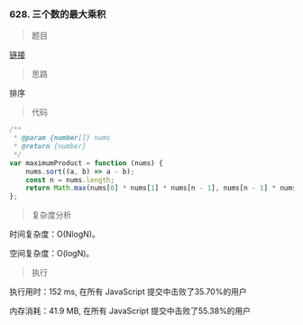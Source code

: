### 628. 三个数的最大乘积

> 题目

[链接](https://leetcode-cn.com/problems/maximum-product-of-three-numbers/)

> 思路

排序

> 代码

```js
/**
 * @param {number[]} nums
 * @return {number}
 */
var maximumProduct = function (nums) {
    nums.sort((a, b) => a - b);
    const n = nums.length;
    return Math.max(nums[0] * nums[1] * nums[n - 1], nums[n - 1] * nums[n - 2] * nums[n - 3]);
};
```

> 复杂度分析

时间复杂度：O(NlogN)。

空间复杂度：O(logN)。

> 执行

执行用时：152 ms, 在所有 JavaScript 提交中击败了35.70%的用户

内存消耗：41.9 MB, 在所有 JavaScript 提交中击败了55.38%的用户
